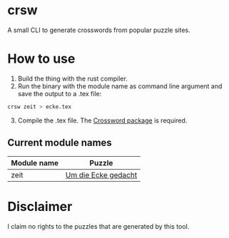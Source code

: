 # crsw
A small CLI to generate crosswords from popular puzzle sites.

# How to use
1. Build the thing with the rust compiler.
2. Run the binary with the module name as command line argument and save the output to a .tex file:
```sh
crsw zeit > ecke.tex
```
3. Compile the .tex file. The [Crossword package](https://www.ctan.org/pkg/crossword?lang=en) is required.


## Current module names
| Module name | Puzzle |
|-------------|--------|
|zeit| [Um die Ecke gedacht](https://spiele.zeit.de/ecke/)|

# Disclaimer
I claim no rights to the puzzles that are generated by this tool.
